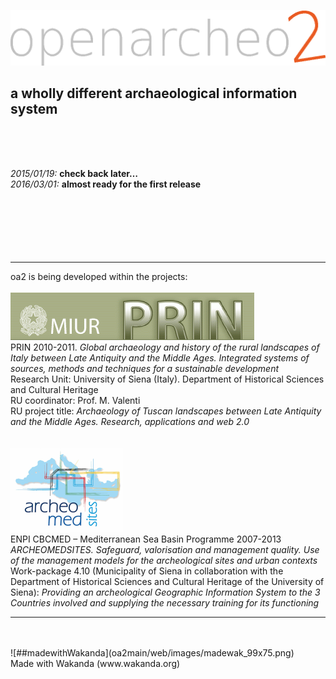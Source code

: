 ![##openarcheo2](oa2main/web/images/oa2_hlogo_1024.gif)
## a wholly different archaeological information system
<br>
<br>
<br>

*2015/01/19:* **check back later…** <br>
*2016/03/01:* **almost ready for the first release**
<br>
<br>
<br>
<br>
<br>
<br>
<br>
****
oa2 is being developed within the projects:
<br>
<br>
![##Archeomedsites](oa2main/web/images/prin_miur_logo.gif)
<br>
PRIN 2010-2011. *Global archaeology and history of the rural landscapes of Italy between Late Antiquity and the Middle Ages. Integrated systems of sources, methods and techniques for a sustainable development*<br>
Research Unit: University of Siena (Italy). Department of Historical Sciences and Cultural Heritage<br>
RU coordinator: Prof. M. Valenti<br>
RU project title: *Archaeology of Tuscan landscapes between Late Antiquity and the Middle Ages. Research, applications and web 2.0*<br>
<br>
<br>
![##PRN2010-2011](oa2main/web/images/archeomedsites_logo.png)
<br>
ENPI CBCMED – Mediterranean Sea Basin Programme 2007-2013<br>
*ARCHEOMEDSITES. Safeguard, valorisation and management quality. Use of the management models for the archeological sites and urban contexts*
<br>
Work-package 4.10 (Municipality of Siena in collaboration with the Department of Historical Sciences and Cultural Heritage of the University of Siena): *Providing an archeological Geographic Information System to the 3 Countries involved and supplying the necessary training for its functioning*
<br>

****
<br>
<br>
![##madewithWakanda](oa2main/web/images/madewak_99x75.png)
<br> Made with Wakanda (www.wakanda.org)
